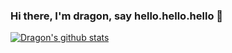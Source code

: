 ### Hi there, I'm dragon, say hello.hello.hello 👋

<!--
**dragon-yuan/dragon-yuan** is a ✨ _special_ ✨ repository because its `README.md` (this file) appears on your GitHub profile.
Here are some ideas to get you started:
- 🔭 I’m currently working on ...
- 🌱 I’m currently learning ...
- 👯 I’m looking to collaborate on ...
- 🤔 I’m looking for help with ...
- 💬 Ask me about ...
- 📫 How to reach me: ...
- 😄 Pronouns: ...
- ⚡ Fun fact: ...
-->

[![Dragon's github stats](https://github-readme-stats.vercel.app/api?username=dragon-yuan)](https://github.com/anuraghazra/github-readme-stats)

